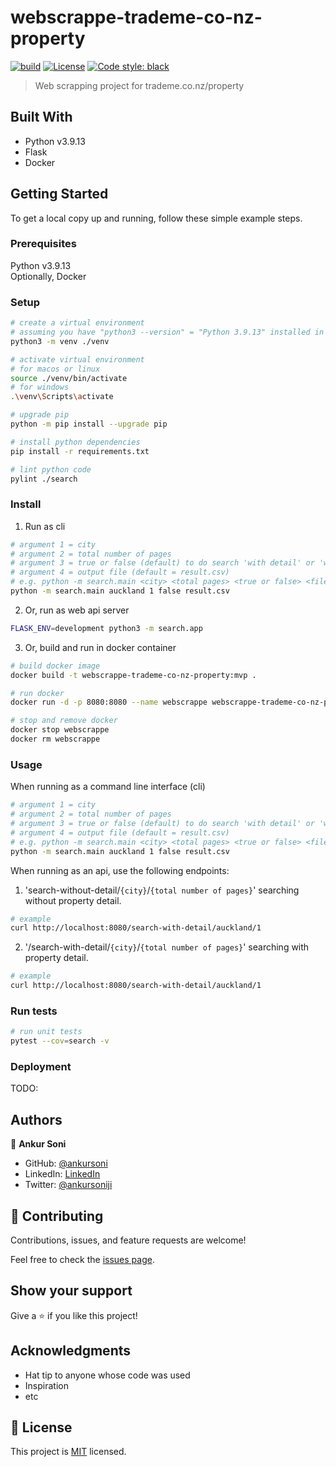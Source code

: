 # webscrappe-trademe-co-nz-property

[![build](https://github.com/ankursoni/webscrappe-trademe-co-nz-property/actions/workflows/ci.yml/badge.svg)](https://github.com/ankursoni/webscrappe-trademe-co-nz-property/actions/workflows/ci.yml)
[![License](https://img.shields.io/github/license/ankursoni/webscrappe-trademe-co-nz-property)](/LICENSE)
[![Code style: black](https://img.shields.io/badge/code%20style-black-000000.svg)](https://github.com/psf/black)
<!-- [![Build Status](https://img.shields.io/github/workflow/status/ankursoni/webscrappe-trademe-co-nz-property/build)](https://github.com/ankursoni/webscrappe-trademe-co-nz-property/actions/workflows/ci.yml) -->

> Web scrapping project for trademe.co.nz/property


## Built With

- Python v3.9.13
- Flask
- Docker


## Getting Started

To get a local copy up and running, follow these simple example steps.

### Prerequisites
Python v3.9.13  
Optionally, Docker

### Setup
```sh
# create a virtual environment
# assuming you have "python3 --version" = "Python 3.9.13" installed in the current terminal session
python3 -m venv ./venv

# activate virtual environment
# for macos or linux
source ./venv/bin/activate
# for windows
.\venv\Scripts\activate

# upgrade pip
python -m pip install --upgrade pip

# install python dependencies
pip install -r requirements.txt

# lint python code
pylint ./search
```

### Install
1. Run as cli
```sh
# argument 1 = city
# argument 2 = total number of pages
# argument 3 = true or false (default) to do search 'with detail' or 'without detail'
# argument 4 = output file (default = result.csv)
# e.g. python -m search.main <city> <total pages> <true or false> <file.csv>
python -m search.main auckland 1 false result.csv
```
2. Or, run as web api server
```sh
FLASK_ENV=development python3 -m search.app
```
3. Or, build and run in docker container
```sh
# build docker image
docker build -t webscrappe-trademe-co-nz-property:mvp .

# run docker
docker run -d -p 8080:8080 --name webscrappe webscrappe-trademe-co-nz-property:mvp

# stop and remove docker
docker stop webscrappe
docker rm webscrappe
```

### Usage
When running as a command line interface (cli)
```sh
# argument 1 = city
# argument 2 = total number of pages
# argument 3 = true or false (default) to do search 'with detail' or 'without detail'
# argument 4 = output file (default = result.csv)
# e.g. python -m search.main <city> <total pages> <true or false> <file.csv>
python -m search.main auckland 1 false result.csv
```

When running as an api, use the following endpoints:
1. 'search-without-detail/`{city}`/`{total number of pages}`' searching without property detail.
```sh
# example
curl http://localhost:8080/search-with-detail/auckland/1
```
2. '/search-with-detail/`{city}`/`{total number of pages}`' searching with property detail.
```sh
# example
curl http://localhost:8080/search-with-detail/auckland/1
```

### Run tests
```sh
# run unit tests
pytest --cov=search -v
```

### Deployment
TODO:


## Authors

👤 **Ankur Soni**

- GitHub: [@ankursoni](https://github.com/ankursoni)
- LinkedIn: [LinkedIn](https://linkedin.com/in/ankursoniji)
- Twitter: [@ankursoniji](https://twitter.com/ankursoniji)


## 🤝 Contributing

Contributions, issues, and feature requests are welcome!

Feel free to check the [issues page](../../issues/).


## Show your support

Give a ⭐️ if you like this project!


## Acknowledgments

- Hat tip to anyone whose code was used
- Inspiration
- etc


## 📝 License

This project is [MIT](./LICENSE) licensed.